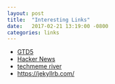 ```yaml
---
layout: post
title:  "Interesting Links"
date:   2017-02-21 13:19:00 -0800
categories: links
---
```

<ul>
  <li><a href="http://jef.tiddlyspot.com/">GTD5</a></li>
  <li><a href="https://news.ycombinator.com/">Hacker News</a></li>
  <li><a href="http://techmeme.com/river">techmeme river</a></li>
  <li><a href="https://jekyllrb.com/">https://jekyllrb.com/</a></li>
</ul>

